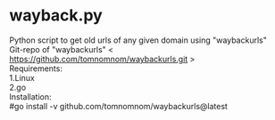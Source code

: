 # wayback.py
Python script to get old urls of any given domain using "waybackurls"\
Git-repo of "waybackurls" < https://github.com/tomnomnom/waybackurls.git >\
Requirements:\
1.Linux\
2.go\
Installation:\
#go install -v github.com/tomnomnom/waybackurls@latest

